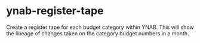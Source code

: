 # ynab-register-tape
Create a register tape for each budget category within YNAB.  This will show the lineage of changes taken on the category budget numbers in a month.
